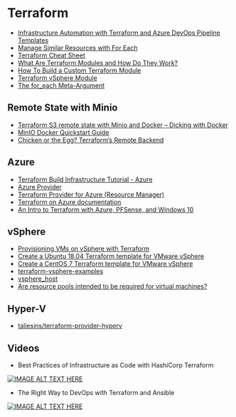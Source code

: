 # Terraform

- [Infrastructure Automation with Terraform and Azure DevOps Pipeline Templates](https://cloudskills.io/blog/terraform-azure-devops?__s=vqubz5hb9jcpjdkkgpxe)
- [Manage Similar Resources with For Each](https://learn.hashicorp.com/tutorials/terraform/for-each)
- [Terraform Cheat Sheet](https://www.techbeatly.com/terraform-cheat-sheet/)
- [What Are Terraform Modules and How Do They Work?](https://www.freecodecamp.org/news/terraform-modules-explained/)
- [How To Build a Custom Terraform Module](https://www.digitalocean.com/community/tutorials/how-to-build-a-custom-terraform-module)
- [Terraform vSphere Module](https://registry.terraform.io/modules/Terraform-VMWare-Modules/vm/vsphere/latest)
- [The for_each Meta-Argument](https://www.terraform.io/language/meta-arguments/for_each)

## Remote State with Minio

- [Terraform S3 remote state with Minio and Docker – Dicking with Docker](https://dickingwithdocker.com/2019/02/terraform-s3-remote-state-with-minio-and-docker/)
- [MinIO Docker Quickstart Guide](https://docs.min.io/docs/minio-docker-quickstart-guide.html)
- [Chicken or the Egg? Terraform’s Remote Backend](https://www.monterail.com/blog/chicken-or-egg-terraforms-remote-backend)

## Azure

- [Terraform Build Infrastructure Tutorial - Azure](https://learn.hashicorp.com/tutorials/terraform/azure-build?in=terraform/azure-get-started)
- [Azure Provider](https://registry.terraform.io/providers/hashicorp/azurerm/latest/docs)
- [Terraform Provider for Azure (Resource Manager)](https://github.com/terraform-providers/terraform-provider-azurerm)
- [Terraform on Azure documentation](https://docs.microsoft.com/en-us/azure/developer/terraform/)
- [An Intro to Terraform with Azure, PFSense, and Windows 10](https://fortynorthsecurity.com/blog/an-intro-to-terraform-with-azure-pfsense-and-windows-10/)

## vSphere

- [Provisioning VMs on vSphere with Terraform](https://wjloh.me/sddc/Terraform-vSphere-IaC/)
- [Create a Ubuntu 18.04 Terraform template for VMware vSphere](https://blog.inkubate.io/create-a-ubuntu-18-04-terraform-template-for-vmware-vsphere/)
- [Create a CentOS 7 Terraform template for VMware vSphere](https://blog.inkubate.io/create-a-centos-7-terraform-template-for-vmware-vsphere/amp/)
- [terraform-vsphere-examples](https://github.com/diodonfrost/terraform-vsphere-examples)
- [vsphere_host](https://registry.terraform.io/providers/hashicorp/vsphere/latest/docs/data-sources/host)
- [Are resource pools intended to be required for virtual machines?](https://github.com/hashicorp/terraform-provider-vsphere/issues/262)

## Hyper-V

- [taliesins/terraform-provider-hyperv](https://github.com/taliesins/terraform-provider-hyperv)

## Videos

- Best Practices of Infrastructure as Code with HashiCorp Terraform

[![IMAGE ALT TEXT HERE](http://img.youtube.com/vi/T56lZb7WNLc/default.jpg)](https://www.youtube.com/watch?v=T56lZb7WNLc&feature=youtu.be)

- The Right Way to DevOps with Terraform and Ansible

[![IMAGE ALT TEXT HERE](http://img.youtube.com/vi/AsPIKWF1y_M/default.jpg)](https://www.youtube.com/watch?v=AsPIKWF1y_ME)
